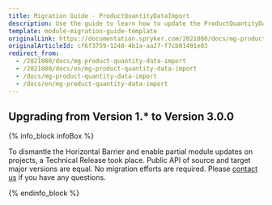 ```yaml
---
title: Migration Guide - ProductQuantityDataImport
description: Use the guide to learn how to update the ProductQuantityDataImport module.
template: module-migration-guide-template
originalLink: https://documentation.spryker.com/2021080/docs/mg-product-quantity-data-import
originalArticleId: cf6f3759-1248-4b1a-aa27-f7cb01491e03
redirect_from:
  - /2021080/docs/mg-product-quantity-data-import
  - /2021080/docs/en/mg-product-quantity-data-import
  - /docs/mg-product-quantity-data-import
  - /docs/en/mg-product-quantity-data-import
---
```


## Upgrading from Version 1.* to Version 3.0.0

{% info_block infoBox %}

To dismantle the Horizontal Barrier and enable partial module updates on projects, a Technical Release took place. Public API of source and target major versions are equal. No migration efforts are required. Please [contact us](https://spryker.com/en/support/) if you have any questions.

{% endinfo_block %}
